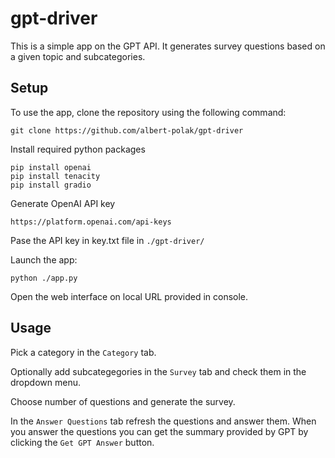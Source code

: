 # gpt-driver

This is a simple app on the GPT API. It generates survey questions based on a given topic and subcategories.

## Setup

To use the app, clone the repository using the following command:

```git clone https://github.com/albert-polak/gpt-driver```

Install required python packages

```
pip install openai 
pip install tenacity
pip install gradio
``` 

Generate OpenAI API key 

```https://platform.openai.com/api-keys```

Pase the API key in key.txt file in `./gpt-driver/`

Launch the app:

```python ./app.py```

Open the web interface on local URL provided in console.

## Usage

Pick a category in the `Category` tab.

Optionally add subcategegories in the `Survey` tab and check them in the dropdown menu.

Choose number of questions and generate the survey.

In the `Answer Questions` tab refresh the questions and answer them. When you answer the questions you can get the summary provided by GPT by clicking the `Get GPT Answer` button.